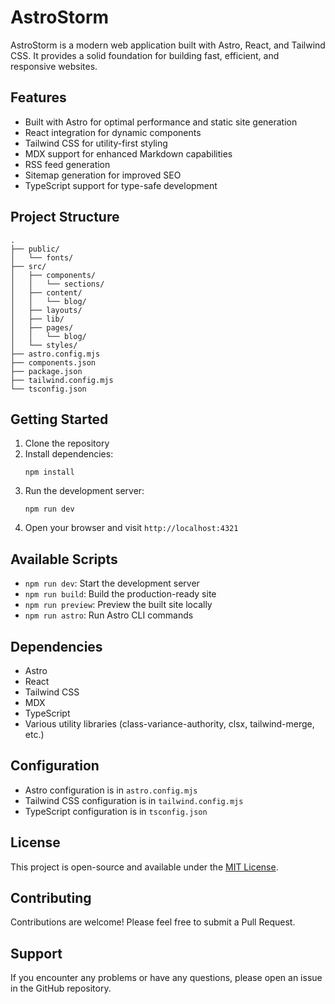 # AstroStorm

AstroStorm is a modern web application built with Astro, React, and Tailwind CSS. It provides a solid foundation for building fast, efficient, and responsive websites.

## Features

- Built with Astro for optimal performance and static site generation
- React integration for dynamic components
- Tailwind CSS for utility-first styling
- MDX support for enhanced Markdown capabilities
- RSS feed generation
- Sitemap generation for improved SEO
- TypeScript support for type-safe development

## Project Structure

```
.
├── public/
│   └── fonts/
├── src/
│   ├── components/
│   │   └── sections/
│   ├── content/
│   │   └── blog/
│   ├── layouts/
│   ├── lib/
│   ├── pages/
│   │   └── blog/
│   └── styles/
├── astro.config.mjs
├── components.json
├── package.json
├── tailwind.config.mjs
└── tsconfig.json
```

## Getting Started

1. Clone the repository
2. Install dependencies:
   ```
   npm install
   ```
3. Run the development server:
   ```
   npm run dev
   ```
4. Open your browser and visit `http://localhost:4321`

## Available Scripts

- `npm run dev`: Start the development server
- `npm run build`: Build the production-ready site
- `npm run preview`: Preview the built site locally
- `npm run astro`: Run Astro CLI commands

## Dependencies

- Astro
- React
- Tailwind CSS
- MDX
- TypeScript
- Various utility libraries (class-variance-authority, clsx, tailwind-merge, etc.)

## Configuration

- Astro configuration is in `astro.config.mjs`
- Tailwind CSS configuration is in `tailwind.config.mjs`
- TypeScript configuration is in `tsconfig.json`

## License

This project is open-source and available under the [MIT License](LICENSE).

## Contributing

Contributions are welcome! Please feel free to submit a Pull Request.

## Support

If you encounter any problems or have any questions, please open an issue in the GitHub repository.
